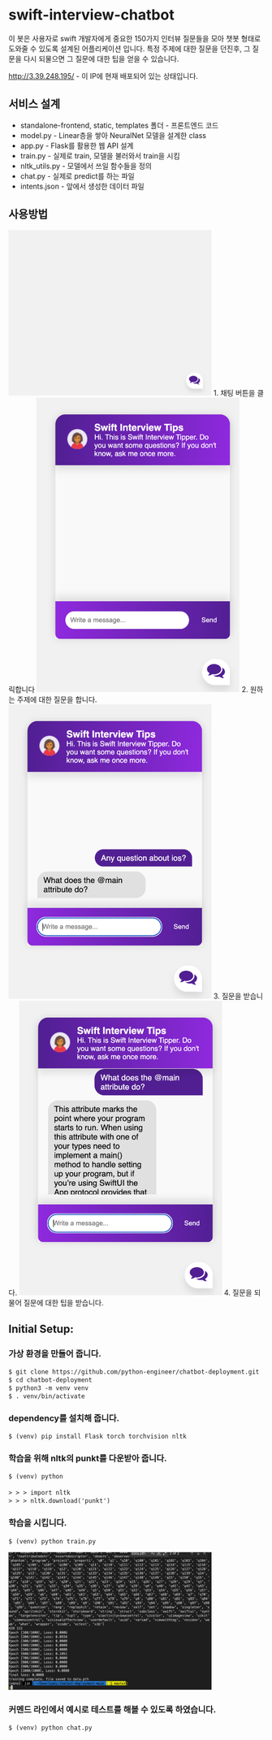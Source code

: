 # swift-interview-chatbot

이 봇은 사용자로 swift 개발자에게 중요한 150가지 인터뷰 질문들을 모아 챗봇 형태로 도와줄 수 있도록 설계된 어플리케이션 입니다. 특정 주제에 대한 질문을 던진후, 그 질문을 다시 되물으면 그 질문에 대한 팁을 얻을 수 있습니다.

http://3.39.248.195/ - 이 IP에 현재 배포되어 있는 상태입니다.

## 서비스 설계

- standalone-frontend, static, templates 폴더 - 프론트엔드 코드
- model.py - Linear층을 쌓아 NeuralNet 모델을 설계한 class
- app.py - Flask를 활용한 웹 API 설계
- train.py - 실제로 train, 모델을 불러와서 train을 시킴
- nltk_utils.py - 모델에서 쓰일 함수들을 정의
- chat.py - 실제로 predict를 하는 파일
- intents.json - 앞에서 생성한 데이터 파일

## 사용방법

<img src="./img/0.png" width="400"/>
1. 채팅 버튼을 클릭합니다
<img src="./img/1.png" width="400"/>
2. 원하는 주제에 대한 질문을 합니다.
<img src="./img/2.png" width="400"/>
3. 질문을 받습니다.
<img src="./img/3.png" width="400"/>
4. 질문을 되물어 질문에 대한 팁을 받습니다.

## Initial Setup:

### 가상 환경을 만들어 줍니다.

```
$ git clone https://github.com/python-engineer/chatbot-deployment.git
$ cd chatbot-deployment
$ python3 -m venv venv
$ . venv/bin/activate
```

### dependency를 설치해 줍니다.

```
$ (venv) pip install Flask torch torchvision nltk
```

### 학습을 위해 nltk의 punkt를 다운받아 줍니다.

```
$ (venv) python

> > > import nltk
> > > nltk.download('punkt')
```

### 학습을 시킵니다.

```
$ (venv) python train.py
```

<img src="./img/train.png" width="400"/>

### 커멘드 라인에서 예시로 테스트를 해볼 수 있도록 하였습니다.

```
$ (venv) python chat.py
```
